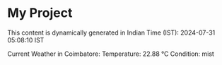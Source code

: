 # My Project

This content is dynamically generated in Indian Time (IST): 2024-07-31 05:08:10 IST


Current Weather in Coimbatore:
Temperature: 22.88 °C
Condition: mist
